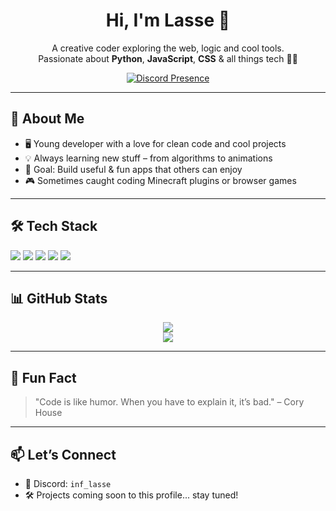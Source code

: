 <h1 align="center">Hi, I'm Lasse 👋</h1>

<p align="center">
  A creative coder exploring the web, logic and cool tools.<br>
  Passionate about <b>Python</b>, <b>JavaScript</b>, <b>CSS</b> & all things tech 🧠🚀
</p>

<p align="center">
  <a href="https://discord.com/users/982235924345782302">
    <img src="https://lanyard.cnrad.dev/api/982235924345782302?theme=dark&bg=23272A&animated=true&hideDiscrim=true&borderRadius=15px&showDisplayName=true" alt="Discord Presence" />
  </a>
</p>

---

## 🧠 About Me

- 🖥️ Young developer with a love for clean code and cool projects  
- 💡 Always learning new stuff – from algorithms to animations  
- 🎯 Goal: Build useful & fun apps that others can enjoy  
- 🎮 Sometimes caught coding Minecraft plugins or browser games  

---

## 🛠️ Tech Stack

<p>
  <img src="https://img.shields.io/badge/Python-3670A0?style=for-the-badge&logo=python&logoColor=white" />
  <img src="https://img.shields.io/badge/JavaScript-F7DF1E?style=for-the-badge&logo=javascript&logoColor=black" />
  <img src="https://img.shields.io/badge/CSS3-1572B6?style=for-the-badge&logo=css3&logoColor=white" />
  <img src="https://img.shields.io/badge/HTML5-E34F26?style=for-the-badge&logo=html5&logoColor=white" />
  <img src="https://img.shields.io/badge/Git-F05032?style=for-the-badge&logo=git&logoColor=white" />
</p>

---

## 📊 GitHub Stats

<div align="center">
  <img src="https://github-readme-streak-stats.herokuapp.com?user=pycssjarlasse&theme=dark&hide_border=true" />
  <br>
  <img src="https://github-readme-stats.vercel.app/api/top-langs/?username=pycssjarlasse&layout=compact&theme=dark&hide_border=true" />
</div>

---

## 🧩 Fun Fact

> "Code is like humor. When you have to explain it, it’s bad." – Cory House

---

## 📫 Let’s Connect

- 💬 Discord: `inf_lasse`  
- 🛠️ Projects coming soon to this profile... stay tuned!
